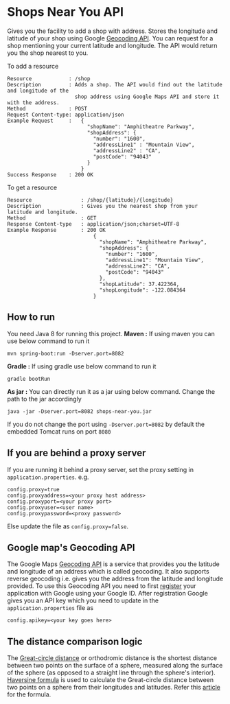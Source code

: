 # Shops Near You API
Gives you the facility to add a shop with address. Stores the longitude and latitude of your shop using Google [Geocoding API](https://developers.google.com/maps/documentation/geocoding/intro). You can request for a shop mentioning your current latitude and longitude. The API would return you the shop nearest to you.

To add a resource
```
Resource			: /shop
Description			: Adds a shop. The API would find out the latitude and longitude of the 
					  shop address using Google Maps API and store it with the address.
Method				: POST
Request Content-type: application/json
Example Request		:	{
						  "shopName": "Amphitheatre Parkway",
						  "shopAddress": {
						    "number": "1600",
						    "addressLine1" : "Mountain View",
						    "addressLine2" : "CA",
						    "postCode": "94043"
						  }
						}
Success Response	: 200 OK
```

To get a resource
```
Resource				: /shop/{latitude}/{longitude}
Description				: Gives you the nearest shop from your latitude and longitude.
Method					: GET
Response Content-type	: application/json;charset=UTF-8
Example Response		: 200 OK	
							{
							  "shopName": "Amphitheatre Parkway",
							  "shopAddress": {
							    "number": "1600",
							    "addressLine1": "Mountain View",
							    "addressLine2": "CA",
							    "postCode": "94043"
							  },
							  "shopLatitude": 37.422364,
							  "shopLongitude": -122.084364
							}
```
## How to run
You need Java 8 for running this project.
**Maven :**
If using maven you can use below command to run it

`mvn spring-boot:run -Dserver.port=8082`

**Gradle :**
If using gradle use below command to run it

`gradle bootRun`

**As jar :**
You can directly run it as a jar using below command. Change the path to the jar accordingly

`java -jar -Dserver.port=8082 shops-near-you.jar`

If you do not change the port using `-Dserver.port=8082` by default the embedded Tomcat runs on port `8080`

## If you are behind a proxy server
If you are running it behind a proxy server, set the proxy setting in `application.properties`. e.g.
```
config.proxy=true
config.proxyaddress=<your proxy host address>
config.proxyport=<your proxy port>
config.proxyuser=<user name>
config.proxypassword=<proxy password>
```

Else update the file as `config.proxy=false`.

## Google map's Geocoding API
The Google Maps [Geocoding API](https://developers.google.com/maps/documentation/geocoding/start) is a service that provides you the latitude and longitude of an address which is called  geocoding. It also supports reverse geocoding i.e. gives you the address from the latitude and longitude provided. To use this Geocoding API you need to first [register](https://developers.google.com/maps/documentation/geocoding/get-api-key) your application with Google using your Google ID. After registration Google gives you an API key which you need to update in the `application.properties` file as
```
config.apikey=<your key goes here>
```

## The distance comparison logic
The [Great-circle distance](https://en.wikipedia.org/wiki/Great-circle_distance) or orthodromic distance is the shortest distance between two points on the surface of a sphere, measured along the surface of the sphere (as opposed to a straight line through the sphere's interior). [Haversine formula](https://en.wikipedia.org/wiki/Haversine_formula) is used to calculate the Great-circle distance between two points on a sphere from their longitudes and latitudes. Refer this [article](http://www.movable-type.co.uk/scripts/latlong.html) for the formula.